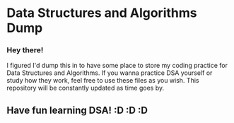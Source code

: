 <h1>Data Structures and Algorithms Dump</h1>
<h3>Hey there!</h3>
I figured I'd dump this in to have some place to store my coding practice for Data Structures and Algorithms. 
If you wanna practice DSA yourself or study how they work, feel free to use these files as you wish. This
repository will be constantly updated as time goes by. 
<br>
<h2>Have fun learning DSA! :D :D :D</h2>
